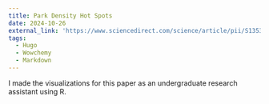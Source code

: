 ```yaml
---
title: Park Density Hot Spots
date: 2024-10-26
external_link: 'https://www.sciencedirect.com/science/article/pii/S1353829223001028?casa_token=XJ5GoEDyZ2UAAAAA:LS-_Hgk5RZPR8mkI7hNGp3w2R9_PqsdxKifegUhgl7aM_CQhn171oSWvtITxyzwBR5hD2Q9LbA'
tags:
  - Hugo
  - Wowchemy
  - Markdown
---
```


I made the visualizations for this paper as an undergraduate research assistant using R. 

<!--more-->
